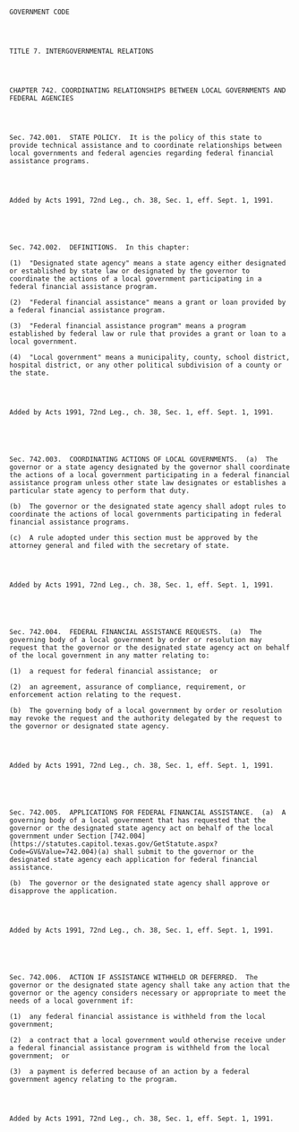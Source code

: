 ﻿
    
    
    	
    					
    
    
    GOVERNMENT CODE
    
      
    
    
    TITLE 7. INTERGOVERNMENTAL RELATIONS
    
      
    
    
    CHAPTER 742. COORDINATING RELATIONSHIPS BETWEEN LOCAL GOVERNMENTS AND FEDERAL AGENCIES
    
      
    
    
    Sec. 742.001.  STATE POLICY.  It is the policy of this state to provide technical assistance and to coordinate relationships between local governments and federal agencies regarding federal financial assistance programs.
    
    
    
    
    Added by Acts 1991, 72nd Leg., ch. 38, Sec. 1, eff. Sept. 1, 1991.
    
    
    
    
    
    Sec. 742.002.  DEFINITIONS.  In this chapter:
    
    (1)  "Designated state agency" means a state agency either designated or established by state law or designated by the governor to coordinate the actions of a local government participating in a federal financial assistance program.
    
    (2)  "Federal financial assistance" means a grant or loan provided by a federal financial assistance program.
    
    (3)  "Federal financial assistance program" means a program established by federal law or rule that provides a grant or loan to a local government.
    
    (4)  "Local government" means a municipality, county, school district, hospital district, or any other political subdivision of a county or the state.
    
    
    
    
    Added by Acts 1991, 72nd Leg., ch. 38, Sec. 1, eff. Sept. 1, 1991.
    
    
    
    
    
    Sec. 742.003.  COORDINATING ACTIONS OF LOCAL GOVERNMENTS.  (a)  The governor or a state agency designated by the governor shall coordinate the actions of a local government participating in a federal financial assistance program unless other state law designates or establishes a particular state agency to perform that duty.
    
    (b)  The governor or the designated state agency shall adopt rules to coordinate the actions of local governments participating in federal financial assistance programs.
    
    (c)  A rule adopted under this section must be approved by the attorney general and filed with the secretary of state.
    
    
    
    
    Added by Acts 1991, 72nd Leg., ch. 38, Sec. 1, eff. Sept. 1, 1991.
    
    
    
    
    
    Sec. 742.004.  FEDERAL FINANCIAL ASSISTANCE REQUESTS.  (a)  The governing body of a local government by order or resolution may request that the governor or the designated state agency act on behalf of the local government in any matter relating to:
    
    (1)  a request for federal financial assistance;  or
    
    (2)  an agreement, assurance of compliance, requirement, or enforcement action relating to the request.
    
    (b)  The governing body of a local government by order or resolution may revoke the request and the authority delegated by the request to the governor or designated state agency.
    
    
    
    
    Added by Acts 1991, 72nd Leg., ch. 38, Sec. 1, eff. Sept. 1, 1991.
    
    
    
    
    
    Sec. 742.005.  APPLICATIONS FOR FEDERAL FINANCIAL ASSISTANCE.  (a)  A governing body of a local government that has requested that the governor or the designated state agency act on behalf of the local government under Section [742.004](https://statutes.capitol.texas.gov/GetStatute.aspx?Code=GV&Value=742.004)(a) shall submit to the governor or the designated state agency each application for federal financial assistance.
    
    (b)  The governor or the designated state agency shall approve or disapprove the application.
    
    
    
    
    Added by Acts 1991, 72nd Leg., ch. 38, Sec. 1, eff. Sept. 1, 1991.
    
    
    
    
    
    Sec. 742.006.  ACTION IF ASSISTANCE WITHHELD OR DEFERRED.  The governor or the designated state agency shall take any action that the governor or the agency considers necessary or appropriate to meet the needs of a local government if:
    
    (1)  any federal financial assistance is withheld from the local government;
    
    (2)  a contract that a local government would otherwise receive under a federal financial assistance program is withheld from the local government;  or
    
    (3)  a payment is deferred because of an action by a federal government agency relating to the program.
    
    
    
    
    Added by Acts 1991, 72nd Leg., ch. 38, Sec. 1, eff. Sept. 1, 1991.
    
    
    
    
    				
